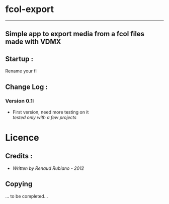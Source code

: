 # fcol-export
---
## Simple app to export media from a fcol files made with VDMX

## Startup : 
Rename your fi

## Change Log : 

### Version 0.1: 
* First version, need more testing on it    
    *tested only with a few projects*

# Licence
## Credits : 
* *Written by Renaud Rubiano - 2012*

## Copying
… to be completed…